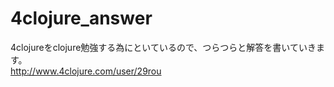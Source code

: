 # 4clojure_answer

4clojureをclojure勉強する為にといているので、つらつらと解答を書いていきます。  
http://www.4clojure.com/user/29rou
